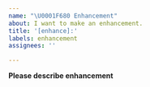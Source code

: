 ```yaml
---
name: "\U0001F680 Enhancement"
about: I want to make an enhancement.
title: '[enhance]:'
labels: enhancement
assignees: ''

---
```


**Please describe enhancement**
